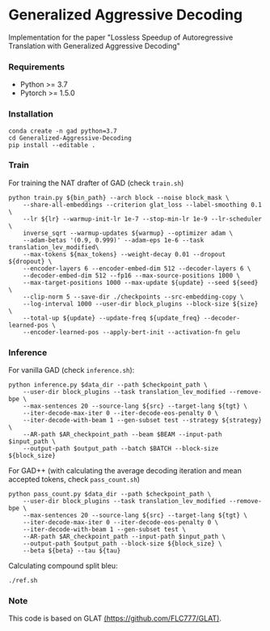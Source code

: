 # Generalized Aggressive Decoding

Implementation for the paper "Lossless Speedup of Autoregressive Translation with
Generalized Aggressive Decoding"

### Requirements

- Python >= 3.7
- Pytorch >= 1.5.0

### Installation

```
conda create -n gad python=3.7
cd Generalized-Aggressive-Decoding
pip install --editable .
```

### Train

For training the NAT drafter of GAD (check `train.sh`)

```
python train.py ${bin_path} --arch block --noise block_mask \
    --share-all-embeddings --criterion glat_loss --label-smoothing 0.1 \
    --lr ${lr} --warmup-init-lr 1e-7 --stop-min-lr 1e-9 --lr-scheduler \
    inverse_sqrt --warmup-updates ${warmup} --optimizer adam \
    --adam-betas '(0.9, 0.999)' --adam-eps 1e-6 --task translation_lev_modified\
    --max-tokens ${max_tokens} --weight-decay 0.01 --dropout ${dropout} \
    --encoder-layers 6 --encoder-embed-dim 512 --decoder-layers 6 \
    --decoder-embed-dim 512 --fp16 --max-source-positions 1000 \
    --max-target-positions 1000 --max-update ${update} --seed ${seed} \
    --clip-norm 5 --save-dir ./checkpoints --src-embedding-copy \
    --log-interval 1000 --user-dir block_plugins --block-size ${size} \
    --total-up ${update} --update-freq ${update_freq} --decoder-learned-pos \
    --encoder-learned-pos --apply-bert-init --activation-fn gelu
```

### Inference

For vanilla GAD  (check `inference.sh`):

```
python inference.py $data_dir --path $checkpoint_path \
    --user-dir block_plugins --task translation_lev_modified --remove-bpe \
    --max-sentences 20 --source-lang ${src} --target-lang ${tgt} \
    --iter-decode-max-iter 0 --iter-decode-eos-penalty 0 \
    --iter-decode-with-beam 1 --gen-subset test --strategy ${strategy} \
    --AR-path $AR_checkpoint_path --beam $BEAM --input-path $input_path \
    --output-path $output_path --batch $BATCH --block-size ${block_size}
```

For GAD++ (with calculating the average decoding iteration and mean accepted tokens, check `pass_count.sh`)

```
python pass_count.py $data_dir --path $checkpoint_path \
    --user-dir block_plugins --task translation_lev_modified --remove-bpe \
    --max-sentences 20 --source-lang ${src} --target-lang ${tgt} \
    --iter-decode-max-iter 0 --iter-decode-eos-penalty 0 \
    --iter-decode-with-beam 1 --gen-subset test \
    --AR-path $AR_checkpoint_path --input-path $input_path \
    --output-path $output_path --block-size ${block_size} \
    --beta ${beta} --tau ${tau}
```

Calculating compound split bleu:

```
./ref.sh
```

### Note

This code is based on GLAT [(https://github.com/FLC777/GLAT)](https://github.com/FLC777/GLAT). 

